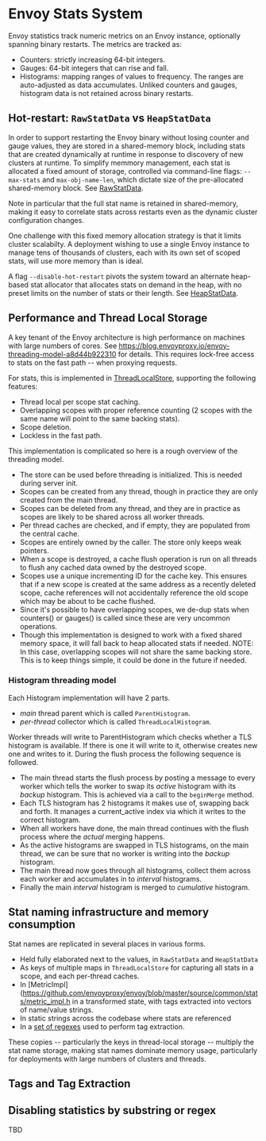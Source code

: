 # Envoy Stats System

Envoy statistics track numeric metrics on an Envoy instance, optionally spanning
binary restarts. The metrics are tracked as:

 * Counters: strictly increasing 64-bit integers.
 * Gauges: 64-bit integers that can rise and fall.
 * Histograms: mapping ranges of values to frequency. The ranges are auto-adjusted as
   data accumulates. Unliked counters and gauges, histogram data is not retained across
   binary restarts.

## Hot-restart: `RawStatData` vs `HeapStatData`

In order to support restarting the Envoy binary without losing counter and gauge
values, they are stored in a shared-memory block, including stats that are
created dynamically at runtime in response to discovery of new clusters at
runtime. To simplify memmory management, each stat is allocated a fixed amount
of storage, controlled via command-line flags: `--max-stats` and
`max-obj-name-len`, which dictate size of the pre-allocated shared-memory
block. See
[RawStatData](https://github.com/envoyproxy/envoy/blob/master/source/common/stats/raw_stat_data.h).

Note in particular that the full stat name is retained in shared-memory, making
it easy to correlate stats across restarts even as the dynamic cluster
configuration changes.

One challenge with this fixed memory allocation strategy is that it limits
cluster scalabilty. A deployment wishing to use a single Envoy instance to
manage tens of thousands of clusters, each with its own set of scoped stats,
will use more memory than is ideal.

A flag `--disable-hot-restart` pivots the system toward an alternate heap-based
stat allocator that allocates stats on demand in the heap, with no preset limits
on the number of stats or their length. See
[HeapStatData](https://github.com/envoyproxy/envoy/blob/master/source/common/stats/heap_stat_data.h).

## Performance and Thread Local Storage

A key tenant of the Envoy architecture is high performance on machines with
large numbers of cores. See
https://blog.envoyproxy.io/envoy-threading-model-a8d44b922310 for details. This
requires lock-free access to stats on the fast path -- when proxying requests.

For stats, this is implemented in
[ThreadLocalStore](https://github.com/envoyproxy/envoy/blob/master/source/common/stats/thread_local_store.h), supporting the following features:

 * Thread local per scope stat caching.
 * Overlapping scopes with proper reference counting (2 scopes with the same name will point to
   the same backing stats).
 * Scope deletion.
 * Lockless in the fast path.

This implementation is complicated so here is a rough overview of the threading model.

 * The store can be used before threading is initialized. This is needed during server init.
 * Scopes can be created from any thread, though in practice they are only created from the main
   thread.
 * Scopes can be deleted from any thread, and they are in practice as scopes are likely to be
   shared across all worker threads.
 * Per thread caches are checked, and if empty, they are populated from the central cache.
 * Scopes are entirely owned by the caller. The store only keeps weak pointers.
 * When a scope is destroyed, a cache flush operation is run on all threads to flush any cached
   data owned by the destroyed scope.
 * Scopes use a unique incrementing ID for the cache key. This ensures that if a new scope is
   created at the same address as a recently deleted scope, cache references will not accidentally
   reference the old scope which may be about to be cache flushed.
 * Since it's possible to have overlapping scopes, we de-dup stats when counters() or gauges() is
   called since these are very uncommon operations.
 * Though this implementation is designed to work with a fixed shared memory space, it will fall
   back to heap allocated stats if needed. NOTE: In this case, overlapping scopes will not share
   the same backing store. This is to keep things simple, it could be done in the future if
   needed.

### Histogram threading model

Each Histogram implementation will have 2 parts.

 * *main* thread parent which is called `ParentHistogram`.
 * *per-thread* collector which is called `ThreadLocalHistogram`.

Worker threads will write to ParentHistogram which checks whether a TLS
histogram is available. If there is one it will write to it, otherwise creates
new one and writes to it. During the flush process the following sequence is
followed.

 * The main thread starts the flush process by posting a message to every worker which tells the
   worker to swap its *active* histogram with its *backup* histogram. This is achieved via a call
   to the `beginMerge` method.
 * Each TLS histogram has 2 histograms it makes use of, swapping back and forth. It manages a
   current_active index via which it writes to the correct histogram.
 * When all workers have done, the main thread continues with the flush process where the
   *actual* merging happens.
 * As the active histograms are swapped in TLS histograms, on the main thread, we can be sure
   that no worker is writing into the *backup* histogram.
 * The main thread now goes through all histograms, collect them across each worker and
   accumulates in to *interval* histograms.
 * Finally the main *interval* histogram is merged to *cumulative* histogram.

## Stat naming infrastructure and memory consumption

Stat names are replicated in several places in various forms.

 * Held fully elaborated next to the values, in `RawStatData` and `HeapStatData`
 * As keys of multiple maps in `ThreadLocalStore` for capturing all stats in a scope,
   and each per-thread caches.
 * In [MetricImpl](https://github.com/envoyproxy/envoy/blob/master/source/common/stats/metric_impl.h
   in a transformed state, with tags extracted into vectors of name/value strings.
 * In static strings across the codebase where stats are referenced
 * In a [set of
   regexes](https://github.com/envoyproxy/envoy/blob/master/source/common/config/well_known_names.cc)
   used to perform tag extraction.

These copies -- particularly the keys in thread-local storage -- multiply the
stat name storage, making stat names dominate memory usage, particularly for
deployments with large numbers of clusters and threads.

## Tags and Tag Extraction

## Disabling statistics by substring or regex

TBD
